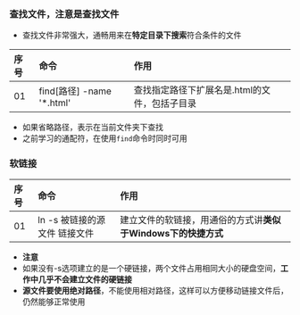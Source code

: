 ### 查找文件，注意是查找文件
- 查找文件非常强大，通畅用来在**特定目录下搜索**符合条件的文件  

|序号 | 命令 | 作用 |
|:--- | :--- | :--- |
| 01 | find[路径] -name '*.html' | 查找指定路径下扩展名是.html的文件，包括子目录 |

- 如果省略路径，表示在当前文件夹下查找
- 之前学习的通配符，在使用`find`命令时同时可用

### 软链接
|序号|命令|作用|
|:---|:---|:---|
|01|ln -s 被链接的源文件 链接文件|建立文件的软链接，用通俗的方式讲**类似于Windows下的快捷方式**|
- **注意**
- 如果没有-s选项建立的是一个硬链接，两个文件占用相同大小的硬盘空间，**工作中几乎不会建立文件的硬链接**
- **源文件要使用绝对路径**，不能使用相对路径，这样可以方便移动链接文件后，仍然能够正常使用
